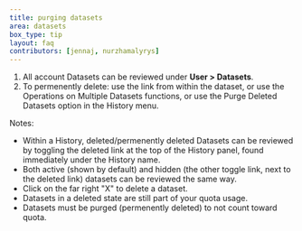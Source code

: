 ```yaml
---
title: purging datasets
area: datasets     
box_type: tip        
layout: faq        
contributors: [jennaj, nurzhamalyrys] 
---
```


1. All account Datasets can be reviewed under **User > Datasets**.
2. To permenently delete: use the link from within the dataset, or use the Operations on Multiple Datasets functions, or use the Purge Deleted Datasets option in the History menu.

Notes:
- Within a History, deleted/permenently deleted Datasets can be reviewed by toggling the deleted link at the top of the History panel, found immediately under the History name.
- Both active (shown by default) and hidden (the other toggle link, next to the deleted link) datasets can be reviewed the same way.
- Click on the far right "X" to delete a dataset.
- Datasets in a deleted state are still part of your quota usage.
- Datasets must be purged (permenently deleted) to not count toward quota.
